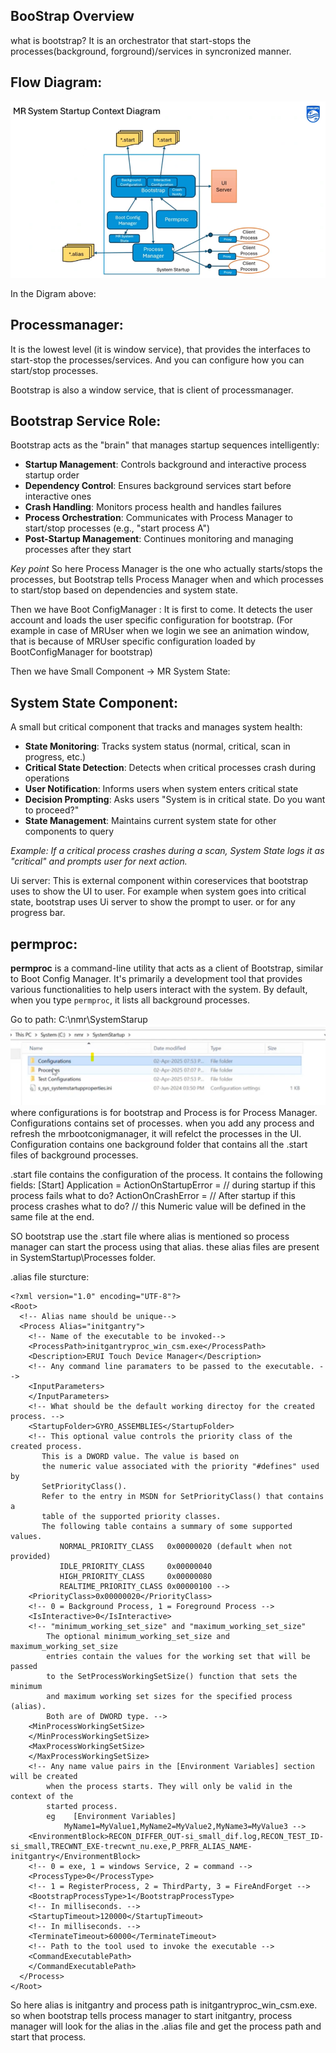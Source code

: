 ## BooStrap Overview

what is bootstrap?
It is an orchestrator that start-stops the processes(background, forground)/services in syncronized manner.

## Flow Diagram:
![Flow Diagram](../Images/SystemStartupContextDiagram.png)

In the Digram above:
## Processmanager: 
It is the lowest level (it is window service), that provides the interfaces to start-stop the processes/services. And you can configure how you can start/stop processes.

Bootstrap is also a window service, that is client of processmanager.

## Bootstrap Service Role:
Bootstrap acts as the "brain" that manages startup sequences intelligently:
- **Startup Management**: Controls background and interactive process startup order
- **Dependency Control**: Ensures background services start before interactive ones
- **Crash Handling**: Monitors process health and handles failures
- **Process Orchestration**: Communicates with Process Manager to start/stop processes (e.g., "start process A")
- **Post-Startup Management**: Continues monitoring and managing processes after they start

*Key point* So here Process Manager is the one who actually starts/stops the processes, but Bootstrap tells Process Manager when and which processes to start/stop based on dependencies and system state.

Then we have Boot ConfigManager : It is first to come. It detects the user account and loads the user specific configuration for bootstrap. (For example in case of MRUser when we login we see an animation window, that is because of MRUser specific configuration loaded by BootConfigManager for bootstrap)

Then we have Small Component -> MR System State:

## System State Component:
A small but critical component that tracks and manages system health:
- **State Monitoring**: Tracks system status (normal, critical, scan in progress, etc.)
- **Critical State Detection**: Detects when critical processes crash during operations
- **User Notification**: Informs users when system enters critical state
- **Decision Prompting**: Asks users "System is in critical state. Do you want to proceed?"
- **State Management**: Maintains current system state for other components to query

*Example: If a critical process crashes during a scan, System State logs it as "critical" and prompts user for next action.*

Ui server: This is external component within coreservices that bootstrap uses to show the UI to user. For example when system goes into critical state, bootstrap uses Ui server to show the prompt to user. or for any progress bar.

## permproc: 

**permproc** is a command-line utility that acts as a client of Bootstrap, similar to Boot Config Manager. It's primarily a development tool that provides various functionalities to help users interact with the system. By default, when you type `permproc`, it lists all background processes.

Go to path:
C:\nmr\SystemStarup\
![SystemStartup Folder](../Images/BootstrapInConsole.png)
where configurations is for bootstrap and Process is for Process Manager.
Configurations contains set of processes. when you add any process and refresh the mrbootconigmanager, it will refelct the processes in the UI.
Configuration contains one background folder that contains all the .start files of background processes.


.start file contains the configuration of the process. It contains the following fields:
[Start]
Application =<alias of the process>
ActionOnStartupError =<numeric value> // during startup if this process fails what to do?
ActionOnCrashError =<numeric value> // After startup if this process crashes what to do?
// this Numeric value will be defined in the same file at the end.

SO bootstrap use the .start file where alias is mentioned so process manager can start the process using that alias. these alias files are present in SystemStartup\Processes folder.

.alias file sturcture:
```
<?xml version="1.0" encoding="UTF-8"?>
<Root>
  <!-- Alias name should be unique-->
  <Process Alias="initgantry">
    <!-- Name of the executable to be invoked-->
    <ProcessPath>initgantryproc_win_csm.exe</ProcessPath>
    <Description>ERUI Touch Device Manager</Description>
    <!-- Any command line paramaters to be passed to the executable. -->
    <InputParameters>
    </InputParameters>
    <!-- What should be the default working directoy for the created process. -->
    <StartupFolder>GYRO_ASSEMBLIES</StartupFolder>
    <!-- This optional value controls the priority class of the created process.
	   This is a DWORD value. The value is based on
	   the numeric value associated with the priority "#defines" used by
	   SetPriorityClass().
	   Refer to the entry in MSDN for SetPriorityClass() that contains a
	   table of the supported priority classes.
	   The following table contains a summary of some supported values.
		   NORMAL_PRIORITY_CLASS   0x00000020 (default when not provided)
		   IDLE_PRIORITY_CLASS     0x00000040
		   HIGH_PRIORITY_CLASS     0x00000080
		   REALTIME_PRIORITY_CLASS 0x00000100 -->
    <PriorityClass>0x00000020</PriorityClass>
    <!-- 0 = Background Process, 1 = Foreground Process -->
    <IsInteractive>0</IsInteractive>
    <!-- "minimum_working_set_size" and "maximum_working_set_size"
		The optional minimum_working_set_size and maximum_working_set_size
		entries contain the values for the working set that will be passed
		to the SetProcessWorkingSetSize() function that sets the minimum
		and maximum working set sizes for the specified process (alias).
		Both are of DWORD type. -->
    <MinProcessWorkingSetSize>
    </MinProcessWorkingSetSize>
    <MaxProcessWorkingSetSize>
    </MaxProcessWorkingSetSize>
    <!-- Any name value pairs in the [Environment Variables] section will be created
		when the process starts. They will only be valid in the context of the
		started process.
		eg    [Environment Variables]
			MyName1=MyValue1,MyName2=MyValue2,MyName3=MyValue3 -->
    <EnvironmentBlock>RECON_DIFFER_OUT-si_small_dif.log,RECON_TEST_ID-si_small,TRECWNT_EXE-trecwnt_nu.exe,P_PRFR_ALIAS_NAME-initgantry</EnvironmentBlock>
    <!-- 0 = exe, 1 = windows Service, 2 = command -->
    <ProcessType>0</ProcessType>
    <!-- 1 = RegisterProcess, 2 = ThirdParty, 3 = FireAndForget -->
    <BootstrapProcessType>1</BootstrapProcessType>
    <!-- In milliseconds. -->
    <StartupTimeout>120000</StartupTimeout>
    <!-- In milliseconds. -->
    <TerminateTimeout>60000</TerminateTimeout>
    <!-- Path to the tool used to invoke the executable -->
    <CommandExecutablePath>
    </CommandExecutablePath>
  </Process>
</Root>
```
So here alias is initgantry and process path is initgantryproc_win_csm.exe. so when bootstrap tells process manager to start initgantry, process manager will look for the alias in the .alias file and get the process path and start that process.